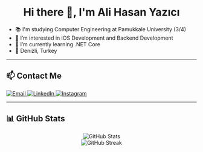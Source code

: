 <h1 align="center">Hi there 👋, I'm Ali Hasan Yazıcı</h1>

- 📚 I'm studying Computer Engineering at Pamukkale University (3/4)  
- 👀 I’m interested in iOS Development and Backend Development  
- 🌱 I’m currently learning .NET Core  
- 📍 Denizli, Turkey

---

## 📫 Contact Me

<p align="left">
  <a href="mailto:alihasanyazici2@gmail.com" target="_blank">
    <img src="https://img.shields.io/badge/E--mail-D14836?style=for-the-badge&logo=gmail&logoColor=white" alt="Email"/>
  </a>
  <a href="https://www.linkedin.com/in/alihasanyzc" target="_blank">
    <img src="https://img.shields.io/badge/LinkedIn-0A66C2?style=for-the-badge&logo=linkedin&logoColor=white" alt="LinkedIn"/>
  </a>
  <a href="https://www.instagram.com/alihasanyzc" target="_blank">
    <img src="https://img.shields.io/badge/Instagram-E4405F?style=for-the-badge&logo=instagram&logoColor=white" alt="Instagram"/>
  </a>
</p>

---

## 📊 GitHub Stats

<p align="center">
  <img src="https://github-readme-stats.vercel.app/api?username=alihasanyzc&show_icons=true&theme=default" alt="GitHub Stats"/>
  <br/>
  <img src="https://github-readme-streak-stats.herokuapp.com?user=alihasanyzc" alt="GitHub Streak"/>
</p>

